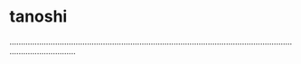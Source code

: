 # tanoshi

.........................................................................................................................................................